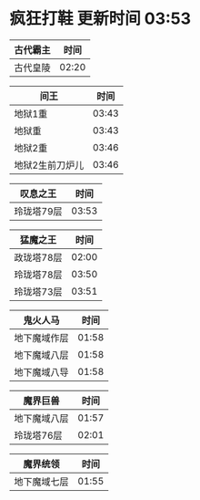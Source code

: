 # 疯狂打鞋 更新时间 03:53

| 古代霸主   | 时间    |
|--------|-------|
| 古代皇陵 | 02:20 |

| 间王   | 时间    |
|--------|-------|
| 地狱1重 | 03:43 |
| 地狱重 | 03:43 |
| 地狱2重 | 03:46 |
| 地狱2生前刀炉儿 | 03:46 |

| 叹息之王   | 时间    |
|--------|-------|
| 玲珑塔79层 | 03:53 |

| 猛魔之王   | 时间    |
|--------|-------|
| 政珑塔78层 | 02:00 |
| 玲珑塔78层 | 03:50 |
| 玲珑塔73层 | 03:51 |

| 鬼火人马   | 时间    |
|--------|-------|
| 地下魔域作层 | 01:58 |
| 地下魔域八层 | 01:58 |
| 地下魔域八导 | 01:58 |

| 魔界巨兽   | 时间    |
|--------|-------|
| 地下魔域八层 | 01:57 |
| 玲珑塔76层 | 02:01 |

| 魔界统领   | 时间    |
|--------|-------|
| 地下魔域七层 | 01:55 |